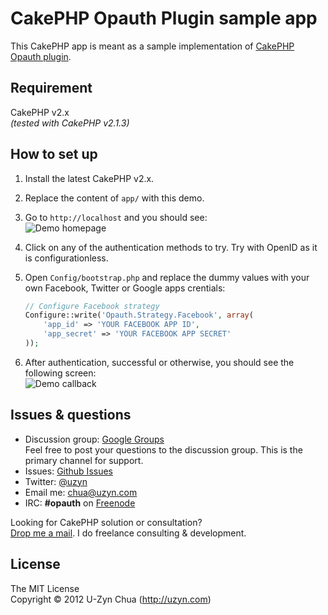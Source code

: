 CakePHP Opauth Plugin sample app
==================
This CakePHP app is meant as a sample implementation of [CakePHP Opauth plugin](https://github.com/uzyn/cakephp-opauth).

Requirement
-----------
CakePHP v2.x  
_(tested with CakePHP v2.1.3)_

How to set up
-------------
1. Install the latest CakePHP v2.x.

2. Replace the content of `app/` with this demo.

3. Go to `http://localhost` and you should see:  
   ![Demo homepage](https://github.com/uzyn/cakephp-opauth/raw/sample/webroot/img/demo/homepage.png)

4. Click on any of the authentication methods to try. Try with OpenID as it is configurationless.

5. Open `Config/bootstrap.php` and replace the dummy values with your own Facebook, Twitter or Google apps crentials:

   ```php
   // Configure Facebook strategy
   Configure::write('Opauth.Strategy.Facebook', array(
       'app_id' => 'YOUR FACEBOOK APP ID',
       'app_secret' => 'YOUR FACEBOOK APP SECRET'
   ));
   ```

6. After authentication, successful or otherwise, you should see the following screen:  
   ![Demo callback](https://github.com/uzyn/cakephp-opauth/raw/sample/webroot/img/demo/callback.png)

Issues & questions
-------------------
- Discussion group: [Google Groups](https://groups.google.com/group/opauth)  
  Feel free to post your questions to the discussion group. This is the primary channel for support.
- Issues: [Github Issues](https://github.com/uzyn/cakephp-opauth/issues)  
- Twitter: [@uzyn](http://twitter.com/uzyn)  
- Email me: chua@uzyn.com  
- IRC: **#opauth** on [Freenode](http://webchat.freenode.net/?channels=opauth&uio=d4)

Looking for CakePHP solution or consultation?  
<a href="mailto:chua@uzyn.com">Drop me a mail</a>. I do freelance consulting & development.

License
---------
The MIT License  
Copyright © 2012 U-Zyn Chua (http://uzyn.com)